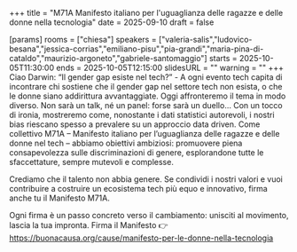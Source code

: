 +++
title = "M71A Manifesto italiano per l'uguaglianza delle ragazze e delle donne nella tecnologia"
date = 2025-09-10
draft = false

[params]
rooms = ["chiesa"]
speakers = ["valeria-salis","ludovico-besana","jessica-corrias","emiliano-pisu","pia-grandi","maria-pina-di-cataldo","maurizio-argoneto","gabriele-santomaggio"]
starts = 2025-10-05T11:30:00
ends = 2025-10-05T12:15:00
slidesURL = ""
warning = ""
+++
Ciao Darwin: “Il gender gap esiste nel tech?” - A ogni evento tech capita di incontrare chi sostiene che il gender gap nel settore tech non esista, o che le donne siano addirittura avvantaggiate. Oggi affronteremo il tema in modo diverso. Non sarà un talk, né un panel: forse sarà un duello… Con un tocco di ironia, mostreremo come, nonostante i dati statistici autorevoli, i nostri bias riescano spesso a prevalere su un approccio data driven. Come collettivo M71A – Manifesto italiano per l’uguaglianza delle ragazze e delle donne nel tech – abbiamo obiettivi ambiziosi: promuovere piena consapevolezza sulle discriminazioni di genere, esplorandone tutte le sfaccettature, sempre mutevoli e complesse.

Crediamo che il talento non abbia genere. 
Se condividi i nostri valori e vuoi contribuire a costruire un ecosistema tech più equo e innovativo, firma anche tu il Manifesto M71A. 

Ogni firma è un passo concreto verso il cambiamento: unisciti al movimento, lascia la tua impronta.
Firma il Manifesto 👉https://buonacausa.org/cause/manifesto-per-le-donne-nella-tecnologia